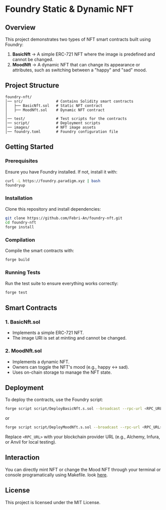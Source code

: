 # Foundry Static & Dynamic NFT

## Overview
This project demonstrates two types of NFT smart contracts built using Foundry:

1. **BasicNft** → A simple ERC-721 NFT where the image is predefined and cannot be changed.
2. **MoodNft** → A dynamic NFT that can change its appearance or attributes, such as switching between a "happy" and "sad" mood.

## Project Structure
```
foundry-nft/
│── src/               # Contains Solidity smart contracts
│   ├── BasicNft.sol   # Static NFT contract
│   ├── MoodNft.sol    # Dynamic NFT contract
│
│── test/              # Test scripts for the contracts
│── script/            # Deployment scripts
│── images/            # NFT image assets
│── foundry.toml       # Foundry configuration file
```

## Getting Started

### Prerequisites
Ensure you have Foundry installed. If not, install it with:
```sh
curl -L https://foundry.paradigm.xyz | bash
foundryup
```

### Installation
Clone this repository and install dependencies:
```sh
git clone https://github.com/Febri-An/foundry-nft.git
cd foundry-nft
forge install
```

### Compilation
Compile the smart contracts with:
```sh
forge build
```

### Running Tests
Run the test suite to ensure everything works correctly:
```sh
forge test
```

## Smart Contracts

### 1. BasicNft.sol
- Implements a simple ERC-721 NFT.
- The image URI is set at minting and cannot be changed.

### 2. MoodNft.sol
- Implements a dynamic NFT.
- Owners can toggle the NFT's mood (e.g., happy ↔ sad).
- Uses on-chain storage to manage the NFT state.

## Deployment
To deploy the contracts, use the Foundry script:
```sh
forge script script/DeployBasicNft.s.sol --broadcast --rpc-url <RPC_URL>
```
or
```sh
forge script script/DeployMoodNft.s.sol --broadcast --rpc-url <RPC_URL>
```
Replace `<RPC_URL>` with your blockchain provider URL (e.g., Alchemy, Infura, or Anvil for local testing).

## Interaction
You can directly mint NFT or change the Mood NFT through your terminal or console programatically using Makefile.
look [here]("https://github.com/Febri-An/foundry-nft/blob/main/Makefile").

## License
This project is licensed under the MIT License.

